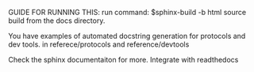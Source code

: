GUIDE FOR RUNNING THIS: 
run command:
$sphinx-build -b html source build
from the docs directory. 

You have examples of automated docstring generation for protocols and dev tools. in referece/protocols and reference/devtools

Check the sphinx documentaiton for more. 
Integrate with readthedocs



